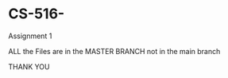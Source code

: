 # CS-516-
Assignment 1 

ALL the Files are in the MASTER BRANCH not in the main branch 

THANK YOU 
